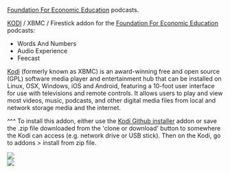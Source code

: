 <a href="https://www.fee.org/">Foundation For Economic Education</a> podcasts.<br>

<a href="kodi.tv">KODI<a> / XBMC / Firestick addon for the <a href="www.fee.org">Foundation For Economic Education</a> podcasts:<br>

- Words And Numbers<br>
- Audio Experience<br>
- Feecast<br>

<a href="www.kodi.tv">Kodi</a> (formerly known as XBMC) is an award-winning free and open source (GPL) software media player and entertainment hub that can be installed on Linux, OSX, Windows, iOS and Android, featuring a 10-foot user interface for use with televisions and remote controls. It allows users to play and view most videos, music, podcasts, and other digital media files from local and network storage media and the internet.<br>

^^^ To install this addon, either use the <a href="https://www.tvaddons.co/github-browser-kodi/">Kodi Github installer</a> addon or save the .zip file downloaded from the 'clone or download' button to somewhere the Kodi can access (e.g. network drive or USB stick). Then on the Kodi, go to addons > install from zip file.<br>

<img src="https://fee.org/media/15394/facebook_square_logo_960px.png?anchor=center&mode=crop&height=466&widthratio=2.0171673819742489270386266094&rnd=131314621160000000">
<br><a href="http://www.kodi.tv"><img src="https://kodi.tv/sites/default/files/page/field_image/about--devices.jpg">
